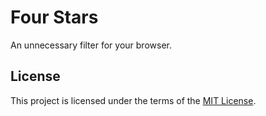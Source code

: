 # Four Stars

An unnecessary filter for your browser.

## License

This project is licensed under the terms of the [MIT License](LICENSE.txt).
